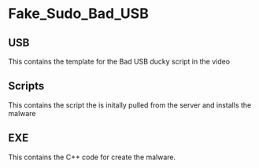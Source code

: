 # Fake_Sudo_Bad_USB

## USB

This contains the template for the Bad USB ducky script in the video

## Scripts

This contains the script the is initally pulled from the server and installs the malware

## EXE

This contains the C++ code for create the malware.
